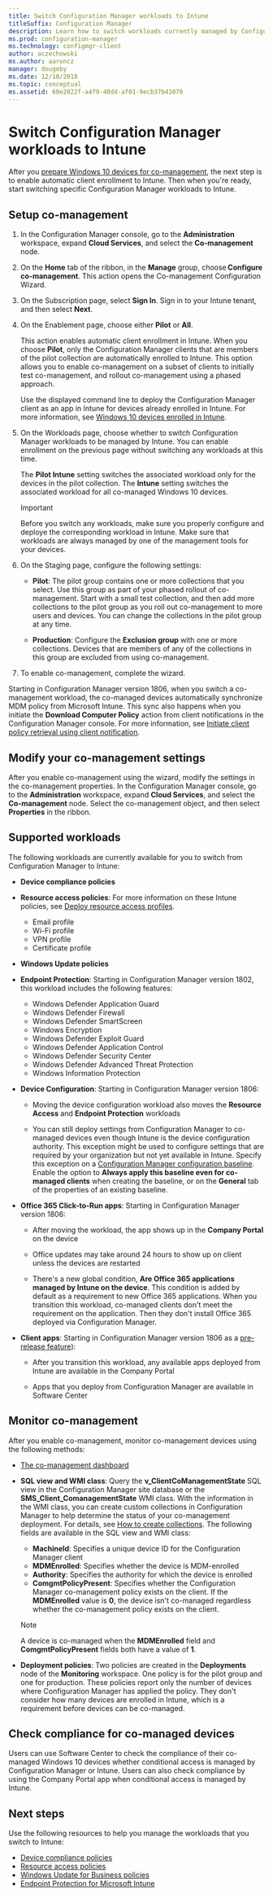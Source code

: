 ```yaml
---
title: Switch Configuration Manager workloads to Intune
titleSuffix: Configuration Manager
description: Learn how to switch workloads currently managed by Configuration Manager to Microsoft Intune.
ms.prod: configuration-manager
ms.technology: configmgr-client
author: aczechowski
ms.author: aaroncz
manager: dougeby
ms.date: 12/10/2018
ms.topic: conceptual
ms.assetid: 60e2022f-a4f9-40dd-af01-9ecb37b43878
---
```


# Switch Configuration Manager workloads to Intune

After you [prepare Windows 10 devices for co-management](/sccm/core/clients/manage/co-management-prepare), the next step is to enable automatic client enrollment to Intune. Then when you're ready, start switching specific Configuration Manager workloads to Intune. 


## Setup co-management

1. In the Configuration Manager console, go to the **Administration** workspace, expand **Cloud Services**, and select the **Co-management** node.  

2. On the **Home** tab of the ribbon, in the **Manage** group, choose **Configure co-management**. This action opens the Co-management Configuration Wizard.  

3. On the Subscription page, select **Sign In**. Sign in to your Intune tenant, and then select **Next**.  

4. On the Enablement page, choose either **Pilot** or **All**.  

    This action enables automatic client enrollment in Intune. When you choose **Pilot**, only the Configuration Manager clients that are members of the pilot collection are automatically enrolled to Intune. This option allows you to enable co-management on a subset of clients to initially test co-management, and rollout co-management using a phased approach.  

    Use the displayed command line to deploy the Configuration Manager client as an app in Intune for devices already enrolled in Intune. For more information, see [Windows 10 devices enrolled in Intune](/sccm/core/clients/manage/co-management-prepare#windows-10-devices-enrolled-in-intune).  

5. On the Workloads page, choose whether to switch Configuration Manager workloads to be managed by Intune. You can enable enrollment on the previous page without switching any workloads at this time. 

    The **Pilot Intune** setting switches the associated workload only for the devices in the pilot collection. The **Intune** setting switches the associated workload for all co-managed Windows 10 devices.  

    > [!Important] 
    > Before you switch any workloads, make sure you properly configure and deploye the corresponding workload in Intune. Make sure that workloads are always managed by one of the management tools for your devices.  

6. On the Staging page, configure the following settings:  

    - **Pilot**: The pilot group contains one or more collections that you select. Use this group as part of your phased rollout of co-management. Start with a small test collection, and then add more collections to the pilot group as you roll out co-management to more users and devices. You can change the collections in the pilot group at any time.  

    - **Production**: Configure the **Exclusion group** with one or more collections. Devices that are members of any of the collections in this group are excluded from using co-management.  

7. To enable co-management, complete the wizard.  

<!--1357377-->
Starting in Configuration Manager version 1806, when you switch a co-management workload, the co-managed devices automatically synchronize MDM policy from Microsoft Intune. This sync also happens when you initiate the **Download Computer Policy** action from client notifications in the Configuration Manager console. For more information, see [Initiate client policy retrieval using client notification](/sccm/core/clients/manage/manage-clients#initiate-client-policy-retrieval-using-client-notification).



## Modify your co-management settings

After you enable co-management using the wizard, modify the settings in the co-management properties. In the Configuration Manager console, go to the **Administration** workspace, expand **Cloud Services**, and select the **Co-management** node. Select the co-management object, and then select **Properties** in the ribbon. 



## Supported workloads

The following workloads are currently available for you to switch from Configuration Manager to Intune:

- **Device compliance policies**  

- **Resource access policies**: For more information on these Intune policies, see [Deploy resource access profiles](https://docs.microsoft.com/intune/device-profiles).
    - Email profile  
    - Wi-Fi profile  
    - VPN profile  
    - Certificate profile  

- **Windows Update policies**  

- **Endpoint Protection**: Starting in Configuration Manager version 1802, this workload includes the following features:  
    - Windows Defender Application Guard  
    - Windows Defender Firewall  
    - Windows Defender SmartScreen  
    - Windows Encryption  
    - Windows Defender Exploit Guard  
    - Windows Defender Application Control  
    - Windows Defender Security Center  
    - Windows Defender Advanced Threat Protection  
    - Windows Information Protection  

- **Device Configuration**: Starting in Configuration Manager version 1806<!--1357903-->:  

    - Moving the device configuration workload also moves the **Resource Access** and **Endpoint Protection** workloads  

    - You can still deploy settings from Configuration Manager to co-managed devices even though Intune is the device configuration authority. This exception might be used to configure settings that are required by your organization but not yet available in Intune. Specify this exception on a [Configuration Manager configuration baseline](/sccm/compliance/deploy-use/create-configuration-baselines). Enable the option to **Always apply this baseline even for co-managed clients** when creating the baseline, or on the **General** tab of the properties of an existing baseline.  

- **Office 365 Click-to-Run apps**: Starting in Configuration Manager version 1806<!--1357841-->:  

    - After moving the workload, the app shows up in the **Company Portal** on the device  

    - Office updates may take around 24 hours to show up on client unless the devices are restarted  

    - There's a new global condition, **Are Office 365 applications managed by Intune on the device**. This condition is added by default as a requirement to new Office 365 applications. When you transition this workload, co-managed clients don't meet the requirement on the application. Then they don't install Office 365 deployed via Configuration Manager.  

- **Client apps**: Starting in Configuration Manager version 1806 as a [pre-release feature](/sccm/core/servers/manage/pre-release-features))<!--1357892-->:  

    - After you transition this workload, any available apps deployed from Intune are available in the Company Portal  

    - Apps that you deploy from Configuration Manager are available in Software Center  



## Monitor co-management

After you enable co-management, monitor co-management devices using the following methods:

- [The co-management dashboard](/sccm/core/clients/manage/co-management-dashboard)  

- **SQL view and WMI class**: Query the **v_ClientCoManagementState** SQL view in the Configuration Manager site database or the **SMS_Client_ComanagementState** WMI class. With the information in the WMI class, you can create custom collections in Configuration Manager to help determine the status of your co-management deployment. For details, see [How to create collections](/sccm/core/clients/manage/collections/create-collections). The following fields are available in the SQL view and WMI class:  
    - **MachineId**: Specifies a unique device ID for the Configuration Manager client  
    - **MDMEnrolled**: Specifies whether the device is MDM-enrolled  
    - **Authority**: Specifies the authority for which the device is enrolled  
    - **ComgmtPolicyPresent**: Specifies whether the Configuration Manager co-management policy exists on the client. If the **MDMEnrolled** value is **0**, the device isn't co-managed regardless whether the co-management policy exists on the client.  

    > [!Note]  
    > A device is co-managed when the **MDMEnrolled** field and **ComgmtPolicyPresent** fields both have a value of **1**.  

- **Deployment policies**: Two policies are created in the **Deployments** node of the **Monitoring** workspace. One policy is for the pilot group and one for production. These policies report only the number of devices where Configuration Manager has applied the policy. They don't consider how many devices are enrolled in Intune, which is a requirement before devices can be co-managed.  



## Check compliance for co-managed devices

Users can use Software Center to check the compliance of their co-managed Windows 10 devices whether conditional access is managed by Configuration Manager or Intune. Users can also check compliance by using the Company Portal app when conditional access is managed by Intune.



## Next steps

Use the following resources to help you manage the workloads that you switch to Intune:
- [Device compliance policies](https://docs.microsoft.com/intune/device-compliance-get-started)
- [Resource access policies](https://docs.microsoft.com/intune/device-profiles)
- [Windows Update for Business policies](https://docs.microsoft.com/intune/windows-update-for-business-configure)
- [Endpoint Protection for Microsoft Intune](https://docs.microsoft.com/intune-classic/deploy-use/help-secure-windows-pcs-with-endpoint-protection-for-microsoft-intune)
